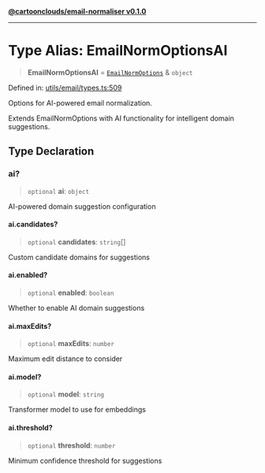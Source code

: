 [**@cartoonclouds/email-normaliser v0.1.0**](../README.md)

***

# Type Alias: EmailNormOptionsAI

> **EmailNormOptionsAI** = [`EmailNormOptions`](EmailNormOptions.md) & `object`

Defined in: [utils/email/types.ts:509](https://gitlab.com/good-life/glp-frontend/-/blob/main/packages/plugins/email-normaliser/src/utils/email/types.ts#L509)

Options for AI-powered email normalization.

Extends EmailNormOptions with AI functionality for intelligent domain suggestions.

## Type Declaration

### ai?

> `optional` **ai**: `object`

AI-powered domain suggestion configuration

#### ai.candidates?

> `optional` **candidates**: `string`[]

Custom candidate domains for suggestions

#### ai.enabled?

> `optional` **enabled**: `boolean`

Whether to enable AI domain suggestions

#### ai.maxEdits?

> `optional` **maxEdits**: `number`

Maximum edit distance to consider

#### ai.model?

> `optional` **model**: `string`

Transformer model to use for embeddings

#### ai.threshold?

> `optional` **threshold**: `number`

Minimum confidence threshold for suggestions
